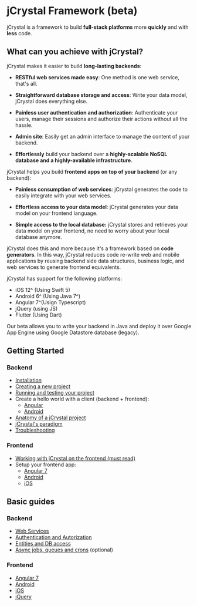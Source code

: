 # jCrystal Framework (beta)
jCrystal is a framework to build **full-stack platforms** more **quickly** and with **less** code.

## What can you achieve with jCrystal?
jCrystal makes it easier to build **long-lasting backends**:

- **RESTful web services made easy**: One method is one web service, that's all. 

- **Straightforward database storage and access**: Write your data model, jCrystal does everything else. 

- **Painless user authentication and authorization**: Authenticate your users, manage their sessions and authorize their actions without all the hassle. 

- **Admin site**: Easily get an admin interface to manage the content of your backend.

- **Effortlessly** build your backend over a **highly-scalable NoSQL database and a highly-available infrastructure**.

jCrystal helps you build **frontend apps on top of your backend** (or any backend):

- **Painless consumption of web services**: jCrystal generates the code to easily integrate with your web services. 


- **Effortless access to your data model**: jCrystal generates your data model on your frontend language. 

- **Simple access to the local database:** jCrystal stores and retrieves your data model on your frontend, no need to worry about your local database anymore. 

jCrystal does this and more because it's a framework based on **code generators**. In this way, jCrystal reduces code re-write web and mobile applications by reusing backend side data structures, business logic, and web services to generate frontend equivalents.

jCrystal has support for the following platforms:
- iOS 12^ (Using Swift 5)
- Android 6^ (Using Java 7^)
- Angular 7^(Usign Typescript)
- jQuery (using JS)
- Flutter (Using Dart)

Our beta allows you to write your backend in Java and deploy it over Google App Engine using Google Datastore database (legacy).

## Getting Started
### Backend
- [Installation](getting_started/installation.md)
- [Creating a new project](getting_started/creating_project.md)
- [Running and testing your project](getting_started/run_test.md)
- Create a hello world with a client (backend + frontend):
    - [Angular](getting_started/hello_clients/angular.md)
    - [Android](getting_started/hello_clients/android.md)
- [Anatomy of a jCrystal project](getting_started/anatomy.md) 
- [jCrystal's paradigm](getting_started/paradigm.md)
- [Troubleshooting](getting_started/troubleshooting.md)

### Frontend
- [Working with jCrystal on the frontend (must read)](getting_started/working_frontend.md)
- Setup your frontend app:
    - [Angular 7](frontend/angular/setup.md)
    - [Android](frontend/android/setup.md)
    - [iOS](frontend/iOS/setup.md)

<!--
## Tutorial
- Part 1: A simple blogging plataform backend
- Part 2: Adding a frontend client
- Part 3: Adding authenticated users
- Part 4: Setting an admin site
- Part 5: Queries and async tasks -->

## Basic guides

### Backend

<!--- - [General & Architecture](server/general.md) (optional)-->
- [Web Services](server/webservices.md)
- [Authentication  and Autorization](server/auth.md)
- [Entities and DB access](server/entities.md)
- [Async jobs, queues and crons](server/queues.md) (optional)
<!-- - [General](clients/general.md) (Must read!!!) -->

### Frontend
- [Angular 7](frontend/angular/general.md)
- [Android](frontend/android/general.md)
- [iOS](frontend/ios/setup.md)
- [jQuery](clients/jQuery.md)


<!--- 
## Advanced topics:

- [Web Admin](server/queues.md)
--->